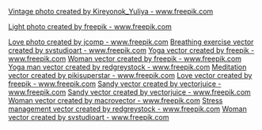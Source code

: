 
<a href='https://www.freepik.com/photos/vintage'>Vintage photo created by Kireyonok_Yuliya - www.freepik.com</a>

<a href='https://www.freepik.com/photos/light'>Light photo created by freepik - www.freepik.com</a>

<a href='https://www.freepik.com/photos/love'>Love photo created by jcomp - www.freepik.com</a>
<a href='https://www.freepik.com/vectors/breathing-exercise'>Breathing exercise vector created by svstudioart - www.freepik.com</a>
<a href='https://www.freepik.com/vectors/yoga'>Yoga vector created by freepik - www.freepik.com</a>
<a href='https://www.freepik.com/vectors/woman'>Woman vector created by freepik - www.freepik.com</a>
<a href='https://www.freepik.com/vectors/yoga-man'>Yoga man vector created by redgreystock - www.freepik.com</a>
<a href='https://www.freepik.com/vectors/meditation'>Meditation vector created by pikisuperstar - www.freepik.com</a>
<a href='https://www.freepik.com/vectors/love'>Love vector created by freepik - www.freepik.com</a>
<a href='https://www.freepik.com/vectors/sandy'>Sandy vector created by vectorjuice - www.freepik.com</a>
<a href='https://www.freepik.com/vectors/sandy'>Sandy vector created by vectorjuice - www.freepik.com</a>
<a href='https://www.freepik.com/vectors/woman'>Woman vector created by macrovector - www.freepik.com</a>
<a href='https://www.freepik.com/vectors/stress-management'>Stress management vector created by redgreystock - www.freepik.com</a>
<a href='https://www.freepik.com/vectors/woman'>Woman vector created by svstudioart - www.freepik.com</a>